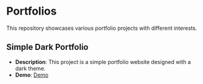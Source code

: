 # Portfolios

This repository showcases various portfolio projects with different interests.

## Simple Dark Portfolio

- **Description**: This project is a simple portfolio website designed with a dark theme.
- **Demo**: [Demo]()
